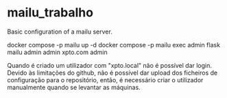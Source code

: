 # mailu_trabalho
Basic configuration of a mailu server.

docker compose -p mailu up -d
docker compose -p mailu exec admin flask mailu admin admin xpto.com admin

Quando é criado um utilizador com "xpto.local" não é possível dar login. Devido às limitações do github, não é possível dar upload dos ficheiros de configuração para o repositório, então, é necessário criar o utilizador manualmente quando se levantar as máquinas.